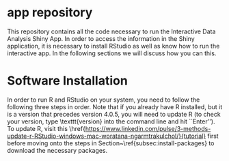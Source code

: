 # app repository
This repository contains all the code necessary to run the Interactive Data Analysis Shiny App. In order to access the information in the Shiny application, it is necessary to install RStudio as well as know how to run the interactive app. In the following sections we will discuss how you can this. 

# Software Installation

In order to run R and RStudio on your system, you need to follow the following three steps in order. Note that if you already have R installed, but it is a version that precedes version 4.0.5, you will need to update R (to check your version, type \texttt{version} into the command line and hit ``Enter''). To update R, visit this \href{https://www.linkedin.com/pulse/3-methods-update-r-RStudio-windows-mac-woratana-ngarmtrakulchol/}{tutorial} first before moving onto the steps in Section~\ref{subsec:install-packages} to download the necessary packages.

